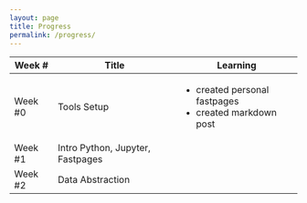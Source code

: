 ```yaml
---
layout: page
title: Progress
permalink: /progress/
---
```


| Week # | Title | Learning |
| --- | --- | --- |
| Week #0 | Tools Setup | <ul><li>created personal fastpages</li><li>created markdown post</li></ul>
| Week #1 | Intro Python, Jupyter, Fastpages |
| Week #2 | Data Abstraction |